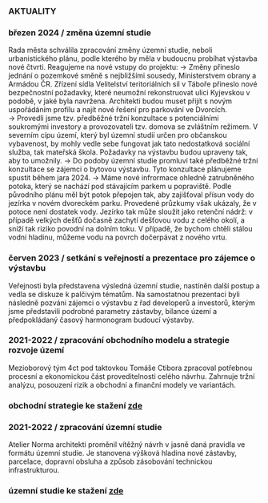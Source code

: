 

### AKTUALITY

### březen 2024 / změna územní studie
Rada města schválila zpracování změny územní studie, neboli urbanistického plánu, podle kterého by měla v budoucnu probíhat výstavba nové čtvrti.
Reagujeme na nové vstupy do projektu:
→ Změny přineslo jednání o pozemkové směně s nejbližšími sousedy, Ministerstvem obrany a Armádou ČR. Zřízení sídla Velitelství teritoriálních sil v Táboře přineslo nové bezpečnostní požadavky, které neumožní rekonstruovat ulici Kyjevskou v podobě, v jaké byla navržena. Architekti budou muset přijít s novým uspořádáním profilu a najít nové řešení pro parkování ve Dvorcích.   
→ Provedli jsme tzv. předběžné tržní konzultace s potenciálními soukromými investory a provozovateli tzv. domova se zvláštním režimem. V severním cípu území, který byl územní studií určen pro občanskou vybavenost, by mohly vedle sebe fungovat jak tato nedostatková sociální služba, tak mateřská škola. Požadavky na výstavbu budou upraveny tak, aby to umožnily. 
→ Do podoby územní studie promluví také předběžné tržní konzultace se zájemci o bytovou výstavbu. Tyto konzultace plánujeme spustit během jara 2024.
→ Máme nové infrormace ohledně zatrubněného potoka, který se nachází pod stávajícím parkem u popraviště. Podle původního plánu měl být potok přepojen tak, aby zajišťoval přísun vody do jezírka v novém dvoreckém parku. Provedené průzkumy však ukázaly, že v potoce není dostatek vody. Jezírko tak může sloužit jako retenční nádrž: v případě velkých dešťů dočasně zachytí dešťovou vodu z celého okolí, a sníží tak riziko povodní na dolním toku. V případě, že bychom chtěli stálou vodní hladinu, můžeme vodu na povrch dočerpávat z nového vrtu.


### červen 2023 / setkání s veřejností a prezentace pro zájemce o výstavbu

Veřejnosti byla představena výsledná územní studie, nastíněn další postup a vedla se diskuze k palčivým tématům. Na samostatnou prezentaci byli následně pozváni zájemci o výstavbu z řad developerů a investorů, kterým jsme představili podrobné parametry zástavby, bilance území a předpokládaný časový harmonogram budoucí výstavby. 

### 2021-2022 / zpracování obchodního modelu a strategie rozvoje území

Mezioborový tým 4ct pod taktovkou Tomáše Ctibora zpracoval potřebnou procesní a ekonomickou část proveditelnosti celého návrhu. Zahrnuje tržní analýzu, posouzení rizik a obchodní a finanční modely ve variantách. 
### obchodní strategie ke stažení <a href="https://www.taborcz.eu/assets/File.ashx?id_org=16470&id_dokumenty=91768">zde</a>

### 2021-2022 / zpracování územní studie

Atelier Norma architekti proměnil vítěžný návrh v jasně daná pravidla ve formátu územní studie. Je stanovena výšková hladina nové zástavby, parcelace, dopravní obsluha a způsob zásobování technickou infrastrukturou. 
### územní studie ke stažení <a href="https://www.taborcz.eu/vismo/dokumenty2.asp?id=80568&n=uzemni-studie-tabor-obytna-ctvrt-dvorce&p1=66237">zde</a>


